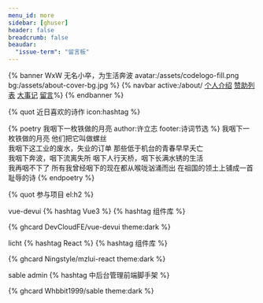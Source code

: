```yaml
---
menu_id: more
sidebar: [ghuser]
header: false
breadcrumb: false
beaudar:
  "issue-term": "留言板"
---
```


{% banner WxW 无名小卒，为生活奔波 avatar:/assets/codelogo-fill.png bg:/assets/about-cover-bg.jpg %}
{% navbar active:/about/ [个人介绍](/about/) [赞助列表](/about/sponsor.html) [大事记](/about/timeline.html) [留言](#comments)%}
{% endbanner %}

<!--
{% banner bg:/assets/whbbit.jpg %}
{% navbar active:/about/ [个人介绍](/about/) [友链](/friends/) [留言](#comments) [GitHub](https://github.com/xaoxuu/) [赞助列表](/support/) [大事记](/about/timeline)%}
{% endbanner %} -->

<!-- {% quot 人生 icon:hashtag el:h2 %} -->

<!-- 幼时离家求学，每半月而还。青年求学县城，中等偏下。时临高考，名落孙山。技术学院，荒废三年。三月工厂生活，深入人间，感身薄体弱，叹人生之困苦。游学半年，找到程序工作，努力工作，认真学习，小有成果。

叹人生之事，努力坚持遂能成之八九。在此勉励诸君，切勿轻言放弃。 -->

{% quot 近日喜欢的诗作 icon:hashtag %}

{% poetry 我咽下一枚铁做的月亮 author:许立志 footer:诗词节选 %}
我咽下一枚铁做的月亮
他们把它叫做螺丝
<br />
我咽下这工业的废水，失业的订单
那些低于机台的青春早早夭亡
<br />
我咽下奔波，咽下流离失所
咽下人行天桥，咽下长满水锈的生活
<br />
我再咽不下了
所有我曾经咽下的现在都从喉咙汹涌而出
在祖国的领土上铺成一首
耻辱的诗
{% endpoetry %}

<!-- > 曾经短暂在钢厂工作过的我感触颇深 -->

{% quot 参与项目  el:h2 %}

vue-devui {% hashtag Vue3 %} {% hashtag 组件库 %}

{% ghcard DevCloudFE/vue-devui theme:dark %}

licht {% hashtag React %} {% hashtag 组件库 %}

{% ghcard Ningstyle/mzlui-react theme:dark %}

sable admin {% hashtag 中后台管理前端脚手架 %}

{% ghcard Whbbit1999/sable theme:dark %}
